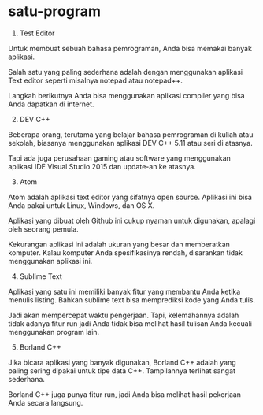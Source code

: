 # satu-program
1. Test Editor

Untuk membuat sebuah bahasa pemrograman, Anda bisa memakai banyak aplikasi.

Salah satu yang paling sederhana adalah dengan menggunakan aplikasi Text editor seperti misalnya notepad atau notepad++.

Langkah berikutnya Anda bisa menggunakan aplikasi compiler yang bisa Anda dapatkan di internet.

2. DEV C++

Beberapa orang, terutama yang belajar bahasa pemrograman di kuliah atau sekolah, biasanya menggunakan aplikasi DEV C++ 5.11 atau seri di atasnya.

Tapi ada juga perusahaan gaming atau software yang menggunakan aplikasi IDE Visual Studio 2015 dan update-an ke atasnya.

3. Atom

Atom adalah aplikasi text editor yang sifatnya open source. Aplikasi ini bisa Anda pakai untuk Linux, Windows, dan OS X.

Aplikasi yang dibuat oleh Github ini cukup nyaman untuk digunakan, apalagi oleh seorang pemula.

Kekurangan aplikasi ini adalah ukuran yang besar dan memberatkan komputer. Kalau komputer Anda spesifikasinya rendah, disarankan tidak menggunakan aplikasi ini.

4. Sublime Text

Aplikasi yang satu ini memiliki banyak fitur yang membantu Anda ketika menulis listing. Bahkan sublime text bisa memprediksi kode yang Anda tulis.

Jadi akan mempercepat waktu pengerjaan. Tapi, kelemahannya adalah tidak adanya fitur run jadi Anda tidak bisa melihat hasil tulisan Anda kecuali menggunakan program lain.

5. Borland C++

Jika bicara aplikasi yang banyak digunakan, Borland C++ adalah yang paling sering dipakai untuk tipe data C++. Tampilannya terlihat sangat sederhana.

Borland C++ juga punya fitur run, jadi Anda bisa melihat hasil pekerjaan Anda secara langsung.
